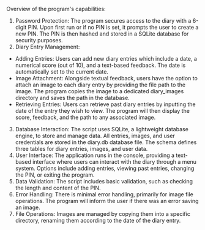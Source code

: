 Overview of the program's capabilities:

1) Password Protection: The program secures access to the diary with a 6-digit PIN. Upon first run or if no PIN is set, it prompts the user to create a new PIN. The PIN is then hashed and stored in a SQLite database for security purposes.
2) Diary Entry Management:
-  Adding Entries: Users can add new diary entries which include a date, a numerical score (out of 10), and a text-based feedback. The date is automatically set to the current date.
-  Image Attachment: Alongside textual feedback, users have the option to attach an image to each diary entry by providing the file path to the image. The program copies the image to a dedicated diary_images directory and saves the path in the database.
-  Retrieving Entries: Users can retrieve past diary entries by inputting the date of the entry they wish to view. The program will then display the score, feedback, and the path to any associated image.
3) Database Interaction: The script uses SQLite, a lightweight database engine, to store and manage data. All entries, images, and user credentials are stored in the diary.db database file. The schema defines three tables for diary entries, images, and user data.
4) User Interface: The application runs in the console, providing a text-based interface where users can interact with the diary through a menu system. Options include adding entries, viewing past entries, changing the PIN, or exiting the program.
5) Data Validation: The script includes basic validation, such as checking the length and content of the PIN.
6) Error Handling: There is minimal error handling, primarily for image file operations. The program will inform the user if there was an error saving an image.
7) File Operations: Images are managed by copying them into a specific directory, renaming them according to the date of the diary entry.
